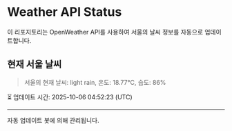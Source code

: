 
# Weather API Status

이 리포지토리는 OpenWeather API를 사용하여 서울의 날씨 정보를 자동으로 업데이트합니다.

## 현재 서울 날씨
> 서울의 현재 날씨: light rain, 온도: 18.77°C, 습도: 86%

⏳ 업데이트 시간: 2025-10-06 04:52:23 (UTC)

---
자동 업데이트 봇에 의해 관리됩니다.
